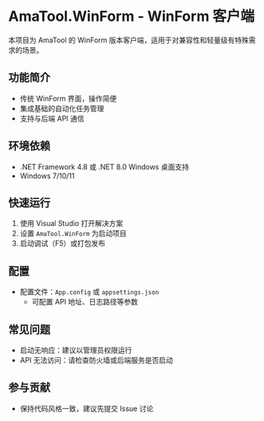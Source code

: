 # AmaTool.WinForm - WinForm 客户端

本项目为 AmaTool 的 WinForm 版本客户端，适用于对兼容性和轻量级有特殊需求的场景。

## 功能简介

- 传统 WinForm 界面，操作简便
- 集成基础的自动化任务管理
- 支持与后端 API 通信

## 环境依赖

- .NET Framework 4.8 或 .NET 8.0 Windows 桌面支持
- Windows 7/10/11

## 快速运行

1. 使用 Visual Studio 打开解决方案
2. 设置 `AmaTool.WinForm` 为启动项目
3. 启动调试（F5）或打包发布

## 配置

- 配置文件：`App.config` 或 `appsettings.json`
  - 可配置 API 地址、日志路径等参数

## 常见问题

- 启动无响应：建议以管理员权限运行
- API 无法访问：请检查防火墙或后端服务是否启动

## 参与贡献

- 保持代码风格一致，建议先提交 Issue 讨论
